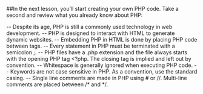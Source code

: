 ##In the next lesson, you’ll start creating your own PHP code. Take a second and review what you already know about PHP:

-- Despite its age, PHP is still a commonly used technology in web development.
-- PHP is designed to interact with HTML to generate dynamic websites.
-- Embedding PHP in HTML is done by placing PHP code between <?php and ?> tags.
-- Every statement in PHP must be terminated with a semicolon ;.
-- PHP files have a .php extension and the file always starts with the opening PHP tag <?php. The closing tag is implied and left out by convention.
-- Whitespace is generally ignored when executing PHP code.
-- Keywords are not case sensitive in PHP. As a convention, use the standard casing.
-- Single line comments are made in PHP using # or //. Multi-line comments are placed between /* and */.
